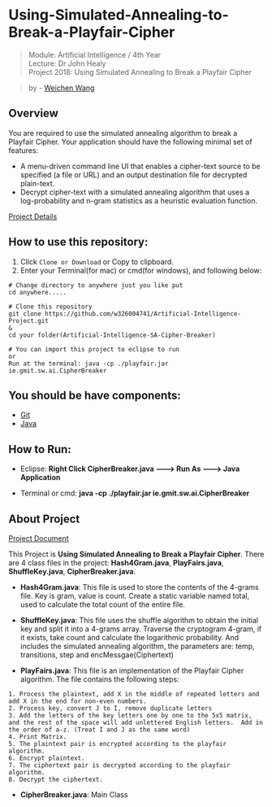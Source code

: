 # Using-Simulated-Annealing-to-Break-a-Playfair-Cipher
> Module: Artificial Intelligence / 4th Year      
> Lecture: Dr John Healy      
> Project 2018: Using Simulated Annealing to Break a Playfair Cipher 

> by - [Weichen Wang](https://w326004741.github.io/)

## Overview
You are required to use the simulated annealing algorithm to break a Playfair Cipher. Your application should have the following minimal set of features:
- A menu-driven command line UI that enables a cipher-text source to be specified (a file or URL) and an output destination file for decrypted plain-text.
- Decrypt cipher-text with a simulated annealing algorithm that uses a log-probability and n-gram statistics as a heuristic evaluation function. 

[Project Details](https://github.com/w326004741/Artificial-Intelligence-Project)


## How to use this repository:
1. Click `Clone or Download` or Copy to clipboard.
2. Enter your Terminal(for mac) or cmd(for windows), and following below:
```
# Change directory to anywhere just you like put
cd anywhere.....

# Clone this repository
git clone https://github.com/w326004741/Artificial-Intelligence-Project.git
&
cd your folder(Artificial-Intelligence-SA-Cipher-Breaker)

# You can import this project to eclipse to run
or
Run at the terminal: java -cp ./playfair.jar ie.gmit.sw.ai.CipherBreaker
```

## You should be have components:
- [Git](https://git-scm.com/)
- [Java](https://www.java.com/en/)

## How to Run:
- Eclipse: **Right Click CipherBreaker.java ---> Run As ---> Java Application**

- Terminal or cmd: **java -cp ./playfair.jar ie.gmit.sw.ai.CipherBreaker**

## About Project
[Project Document]()

This Project is **Using Simulated Annealing to Break a Playfair Cipher**. There are 4 class files in the project: **Hash4Gram.java**,  **PlayFairs.java**,  **ShuffleKey.java**,  **CipherBreaker.java**.

- **Hash4Gram.java**: This file is used to store the contents of the 4-grams file. Key is gram, value is count. Create a static variable named total, used to calculate the total count of the entire file.

- **ShuffleKey.java**: This file uses the shuffle algorithm to obtain the initial key and split it into a 4-grams array.
Traverse the cryptogram 4-gram, if it exists, take count and calculate the logarithmic probability. And includes the simulated annealing algorithm,  the parameters are: temp, transitions, step and encMessgae(Ciphertext)

- **PlayFairs.java**: This file is an implementation of the Playfair Cipher algorithm. The file contains the following steps:
```
1. Process the plaintext, add X in the middle of repeated letters and add X in the end for non-even numbers.
2. Process key, convert J to I, remove duplicate letters
3. Add the letters of the key letters one by one to the 5x5 matrix, and the rest of the space will add unlettered English letters.  Add in the order of a-z. (Treat I and J as the same word)
4. Print Matrix.
5. The plaintext pair is encrypted according to the playfair algorithm.
6. Encrypt plaintext.
7. The ciphertext pair is decrypted according to the playfair algorithm.
8. Decrypt the ciphertext.
```
- **CipherBreaker.java**: Main Class
